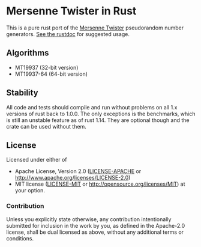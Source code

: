 # Mersenne Twister in Rust

This is a pure rust port of the
[Mersenne Twister](http://www.math.sci.hiroshima-u.ac.jp/~m-mat/MT/emt.html)
pseudorandom number generators. [See the rustdoc][doc] for suggested usage.

[doc]: https://dcrewi.github.io/rust-mersenne-twister/doc/0.3/mersenne_twister/index.html

## Algorithms

- MT19937 (32-bit version)
- MT19937-64 (64-bit version)

## Stability

All code and tests should compile and run without problems on all 1.x
versions of rust back to 1.0.0. The only exceptions is the
benchmarks, which is still an unstable feature as of rust 1.14. They
are optional though and the crate can be used without them.

## License

Licensed under either of
 * Apache License, Version 2.0 ([LICENSE-APACHE](LICENSE-APACHE) or http://www.apache.org/licenses/LICENSE-2.0)
 * MIT license ([LICENSE-MIT](LICENSE-MIT) or http://opensource.org/licenses/MIT)
at your option.

### Contribution

Unless you explicitly state otherwise, any contribution intentionally
submitted for inclusion in the work by you, as defined in the
Apache-2.0 license, shall be dual licensed as above, without any
additional terms or conditions.
